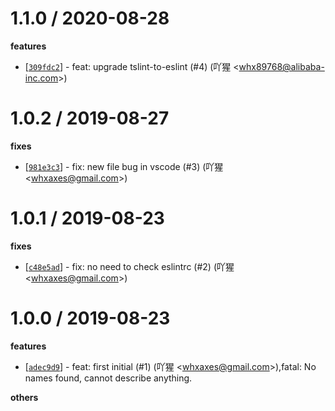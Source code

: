 
1.1.0 / 2020-08-28
==================

**features**
  * [[`309fdc2`](http://github.com/eggjs/egg-tslint-to-eslint/commit/309fdc295734cda1f7be46b07162348ebb13c6c5)] - feat: upgrade tslint-to-eslint (#4) (吖猩 <<whx89768@alibaba-inc.com>>)

1.0.2 / 2019-08-27
==================

**fixes**
  * [[`981e3c3`](http://github.com/eggjs/egg-tslint-to-eslint/commit/981e3c33efb2d95466ea0f4fb57acfd69f8ce5b2)] - fix: new file bug in vscode (#3) (吖猩 <<whxaxes@gmail.com>>)

1.0.1 / 2019-08-23
==================

**fixes**
  * [[`c48e5ad`](http://github.com/eggjs/egg-tslint-to-eslint/commit/c48e5ad29600c0ab77658f2c7a52a73d8abd348a)] - fix: no need to check eslintrc (#2) (吖猩 <<whxaxes@gmail.com>>)

1.0.0 / 2019-08-23
==================

**features**
  * [[`adec9d9`](http://github.com/eggjs/egg-tslint-to-eslint/commit/adec9d9ee7dc716f48bec3261f38e86e3039b22d)] - feat: first initial (#1) (吖猩 <<whxaxes@gmail.com>>),fatal: No names found, cannot describe anything.

**others**

